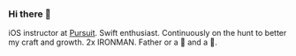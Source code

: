 ### Hi there 👋

iOS instructor at [Pursuit](https://www.pursuit.org). Swift enthusiast. Continuously on the hunt to better my craft and growth. 2x IRONMAN. Father or a 🐉  and a 🐒.

<!--
**alexpaul/alexpaul** is a ✨ _special_ ✨ repository because its `README.md` (this file) appears on your GitHub profile.

Here are some ideas to get you started:

- 🔭 I’m currently working on ...
- 🌱 I’m currently learning ...
- 👯 I’m looking to collaborate on ...
- 🤔 I’m looking for help with ...
- 💬 Ask me about ...
- 📫 How to reach me: ...
- 😄 Pronouns: ...
- ⚡ Fun fact: ...
-->
